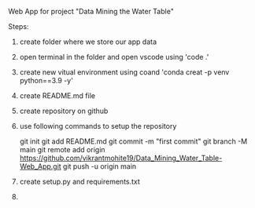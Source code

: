 Web App for project "Data Mining the Water Table"


Steps:

1. create folder where we store our app data
2. open terminal in the folder and open vscode using 'code .'
3. create new vitual environment using coand 'conda creat -p venv python==3.9 -y'
4. create README.md file
5. create repository on github
6. use following commands to setup the repository

    git init
    git add README.md
    git commit -m "first commit"
    git branch -M main
    git remote add origin https://github.com/vikrantmohite19/Data_Mining_Water_Table-Web_App.git
    git push -u origin main

7. create setup.py and requirements.txt
8. 
